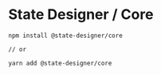 # State Designer / Core

```
npm install @state-designer/core

// or

yarn add @state-designer/core
```
